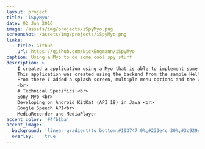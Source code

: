 ```yaml
---
layout: project
title: 'iSpyMyo'
date: 02 Jun 2016
image: /assets/img/projects/iSpyMyo.png
screenshot: /assets/img/projects/iSpyMyo.png
links:
  - title: Github
    url: https://github.com/NickEngmann/iSpyMyo
caption: Using a Myo to do some cool spy stuff
description: >
    I created a application using a Myo that is able to implement some "spy" actions that I always wanted in real life. This phone-hardware application is able to record conversations, create notes, and fake phone calls discretely without ever taking out your phone.<br>
    This application was created using the backend from the sample HelloWorld project that Myo provides.<br>
    From there I added a splash screen, multiple menu options and the various features mentioned.<br>
    <br>
    # Technical Specifics:<br>
    Sony Myo <br>
    Developing on Android KitKat (API 19) in Java <br>
    Google Speech API<br>
    MediaRecorder and MediaPlayer
accent_color: '#4fb1ba'
accent_image:
  background: 'linear-gradient(to bottom,#193747 0%,#233e4c 30%,#3c929e 50%,#d5d5d4 70%,#cdccc8 100%)'
  overlay:    true
---
```

